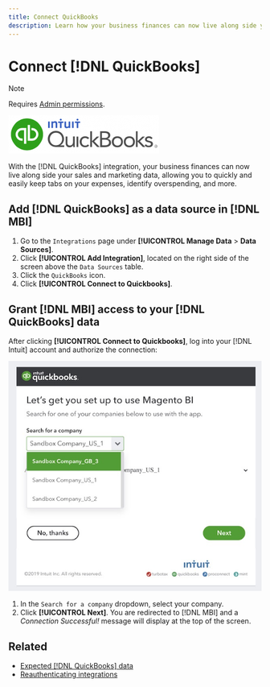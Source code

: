 ```yaml
---
title: Connect QuickBooks
description: Learn how your business finances can now live along side your sales and marketing data, allowing you to quickly and easily keep tabs on your expenses, identify overspending, and more.
---
```

# Connect [!DNL QuickBooks]

>[!NOTE]
>
>Requires [Admin permissions](../../../administrator/user-management/user-management.md).

![](../../../assets/Quickbooks.png)

With the [!DNL QuickBooks] integration, your business finances can now live along side your sales and marketing data, allowing you to quickly and easily keep tabs on your expenses, identify overspending, and more.

## Add [!DNL QuickBooks] as a data source in [!DNL MBI]

1. Go to the `Integrations` page under **[!UICONTROL Manage Data** > **Data Sources]**.
1. Click **[!UICONTROL Add Integration]**, located on the right side of the screen above the `Data Sources` table.
1. Click the `QuickBooks` icon.
1. Click **[!UICONTROL Connect to Quickbooks]**.

## Grant [!DNL MBI] access to your [!DNL QuickBooks] data

After clicking **[!UICONTROL Connect to Quickbooks]**, log into your [!DNL Intuit] account and authorize the connection:

![](../../../assets/QuickBooks_App_Store_1.jpg)

1. In the `Search for a company` dropdown, select your company.
1. Click **[!UICONTROL Next]**. You are redirected to [!DNL MBI] and a *Connection Successful!* message will display at the top of the screen.

## Related

* [Expected [!DNL QuickBooks] data](../integrations/quickbooks-data.md)
* [Reauthenticating integrations](https://support.magento.com/hc/en-us/articles/360016733151)
